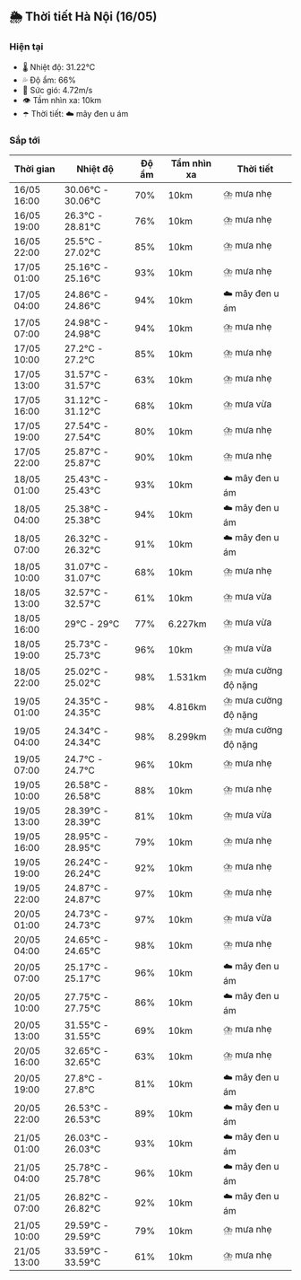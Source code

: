 ## 🌦️ Thời tiết Hà Nội (16/05)

### Hiện tại

- 🌡️ Nhiệt độ: 31.22℃
- 💦 Độ ẩm: 66%
- 💨 Sức gió: 4.72m/s
- 👁️ Tầm nhìn xa: 10km
- ☂️ Thời tiết: ☁️ mây đen u ám

### Sắp tới

| Thời gian | Nhiệt độ | Độ ẩm | Tầm nhìn xa | Thời tiết |
| --- | --- | --- | --- | --- |
| 16/05 16:00 | 30.06℃ - 30.06℃ | 70% | 10km | ⛈️ mưa nhẹ |
| 16/05 19:00 | 26.3℃ - 28.81℃ | 76% | 10km | ⛈️ mưa nhẹ |
| 16/05 22:00 | 25.5℃ - 27.02℃ | 85% | 10km | ⛈️ mưa nhẹ |
| 17/05 01:00 | 25.16℃ - 25.16℃ | 93% | 10km | ⛈️ mưa nhẹ |
| 17/05 04:00 | 24.86℃ - 24.86℃ | 94% | 10km | ☁️ mây đen u ám |
| 17/05 07:00 | 24.98℃ - 24.98℃ | 94% | 10km | ⛈️ mưa nhẹ |
| 17/05 10:00 | 27.2℃ - 27.2℃ | 85% | 10km | ⛈️ mưa nhẹ |
| 17/05 13:00 | 31.57℃ - 31.57℃ | 63% | 10km | ⛈️ mưa nhẹ |
| 17/05 16:00 | 31.12℃ - 31.12℃ | 68% | 10km | ⛈️ mưa vừa |
| 17/05 19:00 | 27.54℃ - 27.54℃ | 80% | 10km | ⛈️ mưa nhẹ |
| 17/05 22:00 | 25.87℃ - 25.87℃ | 90% | 10km | ⛈️ mưa nhẹ |
| 18/05 01:00 | 25.43℃ - 25.43℃ | 93% | 10km | ☁️ mây đen u ám |
| 18/05 04:00 | 25.38℃ - 25.38℃ | 94% | 10km | ☁️ mây đen u ám |
| 18/05 07:00 | 26.32℃ - 26.32℃ | 91% | 10km | ☁️ mây đen u ám |
| 18/05 10:00 | 31.07℃ - 31.07℃ | 68% | 10km | ⛈️ mưa nhẹ |
| 18/05 13:00 | 32.57℃ - 32.57℃ | 61% | 10km | ⛈️ mưa vừa |
| 18/05 16:00 | 29℃ - 29℃ | 77% | 6.227km | ⛈️ mưa vừa |
| 18/05 19:00 | 25.73℃ - 25.73℃ | 96% | 10km | ⛈️ mưa vừa |
| 18/05 22:00 | 25.02℃ - 25.02℃ | 98% | 1.531km | ⛈️ mưa cường độ nặng |
| 19/05 01:00 | 24.35℃ - 24.35℃ | 98% | 4.816km | ⛈️ mưa cường độ nặng |
| 19/05 04:00 | 24.34℃ - 24.34℃ | 98% | 8.299km | ⛈️ mưa cường độ nặng |
| 19/05 07:00 | 24.7℃ - 24.7℃ | 96% | 10km | ⛈️ mưa nhẹ |
| 19/05 10:00 | 26.58℃ - 26.58℃ | 88% | 10km | ⛈️ mưa nhẹ |
| 19/05 13:00 | 28.39℃ - 28.39℃ | 81% | 10km | ⛈️ mưa vừa |
| 19/05 16:00 | 28.95℃ - 28.95℃ | 79% | 10km | ⛈️ mưa nhẹ |
| 19/05 19:00 | 26.24℃ - 26.24℃ | 92% | 10km | ⛈️ mưa nhẹ |
| 19/05 22:00 | 24.87℃ - 24.87℃ | 97% | 10km | ⛈️ mưa nhẹ |
| 20/05 01:00 | 24.73℃ - 24.73℃ | 97% | 10km | ⛈️ mưa vừa |
| 20/05 04:00 | 24.65℃ - 24.65℃ | 98% | 10km | ⛈️ mưa nhẹ |
| 20/05 07:00 | 25.17℃ - 25.17℃ | 96% | 10km | ☁️ mây đen u ám |
| 20/05 10:00 | 27.75℃ - 27.75℃ | 86% | 10km | ☁️ mây đen u ám |
| 20/05 13:00 | 31.55℃ - 31.55℃ | 69% | 10km | ⛈️ mưa nhẹ |
| 20/05 16:00 | 32.65℃ - 32.65℃ | 63% | 10km | ⛈️ mưa nhẹ |
| 20/05 19:00 | 27.8℃ - 27.8℃ | 81% | 10km | ☁️ mây đen u ám |
| 20/05 22:00 | 26.53℃ - 26.53℃ | 89% | 10km | ☁️ mây đen u ám |
| 21/05 01:00 | 26.03℃ - 26.03℃ | 93% | 10km | ☁️ mây đen u ám |
| 21/05 04:00 | 25.78℃ - 25.78℃ | 96% | 10km | ☁️ mây đen u ám |
| 21/05 07:00 | 26.82℃ - 26.82℃ | 92% | 10km | ☁️ mây đen u ám |
| 21/05 10:00 | 29.59℃ - 29.59℃ | 79% | 10km | ⛈️ mưa nhẹ |
| 21/05 13:00 | 33.59℃ - 33.59℃ | 61% | 10km | ⛈️ mưa nhẹ |
